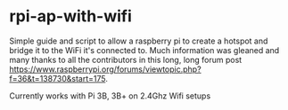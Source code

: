 # rpi-ap-with-wifi
Simple guide and script to allow a raspberry pi to create a hotspot and bridge it to the WiFi it's connected to.
Much information was gleaned and many thanks to all the contributors in this long, long forum post https://www.raspberrypi.org/forums/viewtopic.php?f=36&t=138730&start=175.

Currently works with Pi 3B, 3B+ on 2.4Ghz Wifi setups
